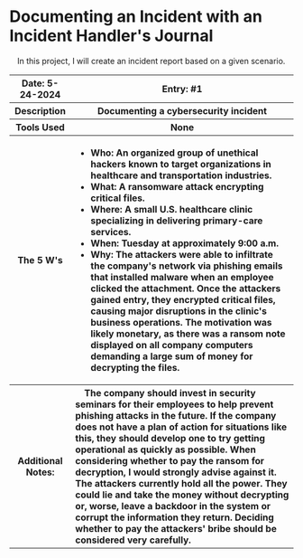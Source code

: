 <h1>Documenting an Incident with an Incident Handler's Journal</h1>
<p>&emsp;In this project, I will create an incident report based on a given scenario.</p>

<table align="center">
  <tr>
    <th>Date: 5-24-2024</th>
    <th>Entry: #1</th>
  </tr>
  <tr>
    <th>Description</th>
    <th>Documenting a cybersecurity incident</th>
  </tr>
  <tr>
    <th>Tools Used</th>
    <th>None</th>
  </tr>
  <tr>
    <th>The 5 W's</th>
    <th>
      <ul align=  "left">
        <li><b>W</b>ho: An organized group of unethical hackers known to target organizations in healthcare and transportation industries.</li>
        <li><b>W</b>hat: A ransomware attack encrypting critical files.</li>
        <li><b>W</b>here: A small U.S. healthcare clinic specializing in delivering primary-care services.</li>
        <li><b>W</b>hen: Tuesday at approximately 9:00 a.m.</li>
        <li><b>W</b>hy: The attackers were able to infiltrate the company's network via phishing emails that installed malware when an employee clicked the attachment. 
          Once the attackers gained entry, they encrypted critical files, causing major disruptions in the clinic's business operations. The motivation was likely monetary, 
          as there was a ransom note displayed on all company computers demanding a large sum of money for decrypting the files.</li>
      </ul>
    </th>
  </tr>
  <tr>
    <th>Additional Notes:</th>
    <th align=  "left">
      &emsp;The company should invest in security seminars for their employees to help prevent phishing attacks in the future. If the company does not have a plan of 
      action for situations like this, they should develop one to try getting operational as quickly as possible. When considering whether to pay the ransom for decryption, 
      I would strongly advise against it. The attackers currently hold all the power. They could lie and take the money without decrypting or, worse, leave a backdoor in the
      system or corrupt the information they return. Deciding whether to pay the attackers' bribe should be considered very carefully.
    </th>
  </tr>
</table>
